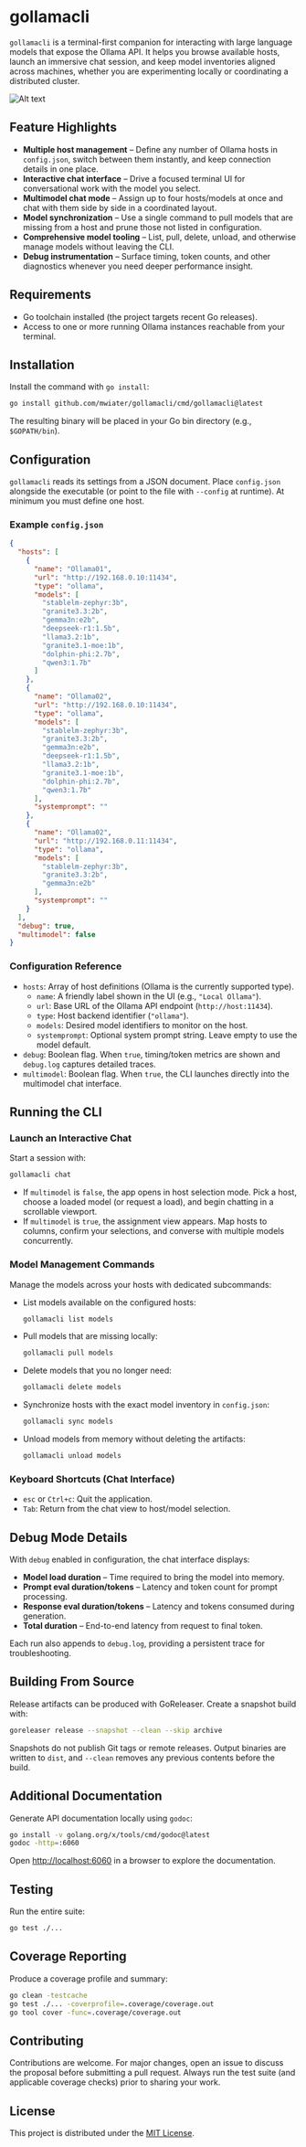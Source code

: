 # gollamacli

`gollamacli` is a terminal-first companion for interacting with large language models that expose the Ollama API. It helps you browse available hosts, launch an immersive chat session, and keep model inventories aligned across machines, whether you are experimenting locally or coordinating a distributed cluster.

![Alt text](.screens/multichat_01.png?raw=true "Multichat")

## Feature Highlights
- **Multiple host management** – Define any number of Ollama hosts in `config.json`, switch between them instantly, and keep connection details in one place.
- **Interactive chat interface** – Drive a focused terminal UI for conversational work with the model you select.
- **Multimodel chat mode** – Assign up to four hosts/models at once and chat with them side by side in a coordinated layout.
- **Model synchronization** – Use a single command to pull models that are missing from a host and prune those not listed in configuration.
- **Comprehensive model tooling** – List, pull, delete, unload, and otherwise manage models without leaving the CLI.
- **Debug instrumentation** – Surface timing, token counts, and other diagnostics whenever you need deeper performance insight.

## Requirements
- Go toolchain installed (the project targets recent Go releases).
- Access to one or more running Ollama instances reachable from your terminal.

## Installation
Install the command with `go install`:

```bash
go install github.com/mwiater/gollamacli/cmd/gollamacli@latest
```

The resulting binary will be placed in your Go bin directory (e.g., `$GOPATH/bin`).

## Configuration
`gollamacli` reads its settings from a JSON document. Place `config.json` alongside the executable (or point to the file with `--config` at runtime). At minimum you must define one host.

### Example `config.json`
```json
{
  "hosts": [
    {
      "name": "Ollama01",
      "url": "http://192.168.0.10:11434",
      "type": "ollama",
      "models": [
        "stablelm-zephyr:3b",
        "granite3.3:2b",
        "gemma3n:e2b",
        "deepseek-r1:1.5b",
        "llama3.2:1b",
        "granite3.1-moe:1b",
        "dolphin-phi:2.7b",
        "qwen3:1.7b"
      ]
    },
    {
      "name": "Ollama02",
      "url": "http://192.168.0.10:11434",
      "type": "ollama",
      "models": [
        "stablelm-zephyr:3b",
        "granite3.3:2b",
        "gemma3n:e2b",
        "deepseek-r1:1.5b",
        "llama3.2:1b",
        "granite3.1-moe:1b",
        "dolphin-phi:2.7b",
        "qwen3:1.7b"
      ],
      "systemprompt": ""
    },
    {
      "name": "Ollama02",
      "url": "http://192.168.0.11:11434",
      "type": "ollama",
      "models": [
        "stablelm-zephyr:3b",
        "granite3.3:2b",
        "gemma3n:e2b"
      ],
      "systemprompt": ""
    }
  ],
  "debug": true,
  "multimodel": false
}
```

### Configuration Reference
- `hosts`: Array of host definitions (Ollama is the currently supported type).
  - `name`: A friendly label shown in the UI (e.g., `"Local Ollama"`).
  - `url`: Base URL of the Ollama API endpoint (`http://host:11434`).
  - `type`: Host backend identifier (`"ollama"`).
  - `models`: Desired model identifiers to monitor on the host.
  - `systemprompt`: Optional system prompt string. Leave empty to use the model default.
- `debug`: Boolean flag. When `true`, timing/token metrics are shown and `debug.log` captures detailed traces.
- `multimodel`: Boolean flag. When `true`, the CLI launches directly into the multimodel chat interface.

## Running the CLI

### Launch an Interactive Chat
Start a session with:

```bash
gollamacli chat
```

- If `multimodel` is `false`, the app opens in host selection mode. Pick a host, choose a loaded model (or request a load), and begin chatting in a scrollable viewport.
- If `multimodel` is `true`, the assignment view appears. Map hosts to columns, confirm your selections, and converse with multiple models concurrently.

### Model Management Commands
Manage the models across your hosts with dedicated subcommands:

- List models available on the configured hosts:
  ```bash
  gollamacli list models
  ```
- Pull models that are missing locally:
  ```bash
  gollamacli pull models
  ```
- Delete models that you no longer need:
  ```bash
  gollamacli delete models
  ```
- Synchronize hosts with the exact model inventory in `config.json`:
  ```bash
  gollamacli sync models
  ```
- Unload models from memory without deleting the artifacts:
  ```bash
  gollamacli unload models
  ```

### Keyboard Shortcuts (Chat Interface)
- `esc` or `Ctrl+c`: Quit the application.
- `Tab`: Return from the chat view to host/model selection.

## Debug Mode Details
With `debug` enabled in configuration, the chat interface displays:
- **Model load duration** – Time required to bring the model into memory.
- **Prompt eval duration/tokens** – Latency and token count for prompt processing.
- **Response eval duration/tokens** – Latency and tokens consumed during generation.
- **Total duration** – End-to-end latency from request to final token.

Each run also appends to `debug.log`, providing a persistent trace for troubleshooting.

## Building From Source
Release artifacts can be produced with GoReleaser. Create a snapshot build with:

```bash
goreleaser release --snapshot --clean --skip archive
```

Snapshots do not publish Git tags or remote releases. Output binaries are written to `dist`, and `--clean` removes any previous contents before the build.

## Additional Documentation
Generate API documentation locally using `godoc`:

```bash
go install -v golang.org/x/tools/cmd/godoc@latest
godoc -http=:6060
```

Open <http://localhost:6060> in a browser to explore the documentation.

## Testing
Run the entire suite:

```bash
go test ./...
```

## Coverage Reporting
Produce a coverage profile and summary:

```bash
go clean -testcache
go test ./... -coverprofile=.coverage/coverage.out
go tool cover -func=.coverage/coverage.out
```

## Contributing
Contributions are welcome. For major changes, open an issue to discuss the proposal before submitting a pull request. Always run the test suite (and applicable coverage checks) prior to sharing your work.

## License
This project is distributed under the [MIT License](LICENSE).
